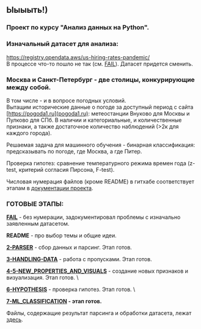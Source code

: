 ## Ыыыыть!)

### Проект по курсу "Анализ данных на Python". 

### Изначальный датасет для анализа:
https://registry.opendata.aws/us-hiring-rates-pandemic/ \
В процессе что-то пошло не так (см. [FAIL](https://github.com/ergosummer/cantcomeupwithaname/blob/main/FAIL.ipynb)). 
Датасет придется сменить. 

### Москва и Санкт-Петербург - две столицы, конкурирующие между собой.
В том числе - и в вопросе погодных условий. \
Вытащим исторические данные о погоде за доступный период с сайта [https://pogoda1.ru](pogoda1.ru): метеостанции Внуково для Москвы и Пулково для СПб.
В наличии и категориальные, и количественные признаки, а также достаточное количество наблюдений (>2к для каждого города).

Решаемая задача для машинного обучения - бинарная классификация: предсказывать по погоде, где Москва, а где Питер.

Проверка гипотез: сравнение температурного режима времен года (z-test, критерий согласия Пирсона, F-test). 

Числовая нумерация файлов (кроме README) в гитхабе соответствует этапам в [документации проекта](https://github.com/hse-econ-data-science/andan_2023/blob/main/project_rules.md).

### ГОТОВЫЕ ЭТАПЫ:
**[FAIL](https://github.com/ergosummer/cantcomeupwithaname/blob/main/FAIL.ipynb)** - без нумерации, задокументировал проблемы с изначально заявленным датасетом.

**README** - про выбор темы и общие идеи.

**[2-PARSER](https://github.com/ergosummer/cantcomeupwithaname/tree/main/2-PARSER)** - сбор данных и парсинг. Этап готов.

**[3-HANDLING-DATA](https://github.com/ergosummer/cantcomeupwithaname/tree/main/3-HANDLING-DATA)** - работа с пропусками. Этап готов.

**[4-5-NEW_PROPERTIES_AND_VISUALS](https://github.com/ergosummer/cantcomeupwithaname/tree/main/4_5-NEW_PROPERTIES_AND_VISUALS)** - создание новых признаков и визуализация. Этап готов. \

**[6-HYPOTHESIS](https://github.com/ergosummer/cantcomeupwithaname/tree/main/6_HYPOTHESIS)** - проверка гипотез. Этап готов. \ 

**[7-ML_CLASSIFICATION](https://github.com/ergosummer/cantcomeupwithaname/tree/main/7-ML_CLASSIFICATION) - этап готов.**

Файлы, содержащие результат парсинга и обработки датасета, лежат [здесь](https://github.com/ergosummer/cantcomeupwithaname/tree/main/data_after_scrapping). 
